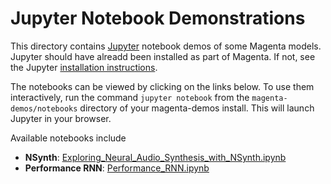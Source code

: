 # Jupyter Notebook Demonstrations

This directory contains [Jupyter](https://jupyter.org)
notebook demos of some Magenta models. Jupyter should have alreadd been installed
as part of Magenta. If not, see the Jupyter
[installation instructions](http://jupyter.readthedocs.io/en/latest/install.html).

The notebooks can be viewed by clicking on the links below.  To use them
interactively, run the command ``jupyter notebook`` from the
``magenta-demos/notebooks`` directory of your magenta-demos install.
This will launch Jupyter in your browser.


Available notebooks include

* **NSynth**: [Exploring_Neural_Audio_Synthesis_with_NSynth.ipynb](/demos/notebooks/Exploring_Neural_Audio_Synthesis_with_NSynth.ipynb)
* **Performance RNN**: [Performance_RNN.ipynb](/demos/notebooks/Performance_RNN.ipynb)

